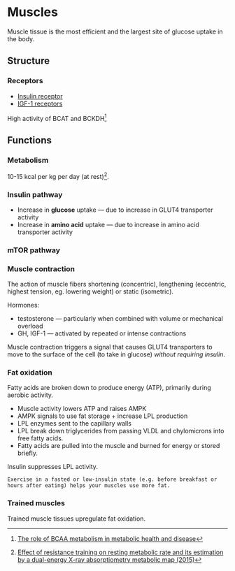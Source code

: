 # Muscles

Muscle tissue is the most efficient and the largest site of glucose uptake in the body.

## Structure

### Receptors

- [Insulin receptor]()
- [IGF-1 receptors]()

High activity of BCAT and BCKDH[^bcaa]

## Functions

### Metabolism

10-15 kcal per kg per day (at rest)[^1]. 

### Insulin pathway

* Increase in **glucose** uptake — due to increase in GLUT4 transporter activity
* Increase in **amino acid** uptake — due to increase in amino acid transporter activity

### mTOR pathway

### Muscle contraction

The action of muscle fibers shortening (concentric), lengthening (eccentric, highest tension, eg. lowering weight) or static (isometric).

Hormones: 
* testosterone — particularly when combined with volume or mechanical overload
* GH, IGF-1 — activated by repeated or intense contractions

Muscle contraction triggers a signal that causes GLUT4 transporters to move to the surface of the cell (to take in glucose) _without requiring insulin_.

### Fat oxidation

Fatty acids are broken down to produce energy (ATP), primarily during aerobic activity.

* Muscle activity lowers ATP and raises AMPK
* AMPK signals to use fat storage + increase LPL production
* LPL enzymes sent to the capillary walls
* LPL break down triglycerides from passing VLDL and chylomicrons into free fatty acids.
* Fatty acids are pulled into the muscle and burned for energy or stored briefly.

Insulin suppresses LPL activity.

~~~admonish tip
Exercise in a fasted or low-insulin state (e.g. before breakfast or hours after eating) helps your muscles use more fat.
~~~

### Trained muscles

Trained muscle tissues upregulate fat oxidation.

[^1]: [Effect of resistance training on resting metabolic rate and its estimation by a dual-energy X-ray absorptiometry metabolic map (2015)](https://www.nature.com/articles/ejcn2014216?utm_source=chatgpt.com)
[^bcaa]: [The role of BCAA metabolism in metabolic health and disease](https://pmc.ncbi.nlm.nih.gov/articles/PMC11297153/#:~:text=Skeletal%20muscle%20and%20liver,needs%20during%20BCKA%20catabolism11.)
